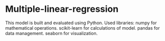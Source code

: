 # Multiple-linear-regression

 This model is built and evaluated using Python.
 Used libraries: 
 numpy for mathematical operations.
 scikit-learn for calculations of model.
 pandas for data management. 
 seaborn for visualization.
